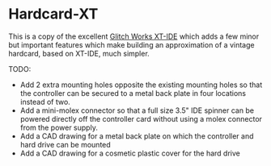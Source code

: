 # Hardcard-XT
This is a copy of the excellent [Glitch Works XT-IDE](https://github.com/glitchwrks/xt_ide) which adds a few minor but important features which make building an approximation of a vintage hardcard, based on XT-IDE, much simpler.

TODO:
* Add 2 extra mounting holes opposite the existing mounting holes so that the controller can be secured to a metal back plate in four locations instead of two.
* Add a mini-molex connector so that a full size 3.5" IDE spinner can be powered directly off the controller card without using a molex connector from the power supply.
* Add a CAD drawing for a metal back plate on which the controller and hard drive can be mounted
* Add a CAD drawing for a cosmetic plastic cover for the hard drive
